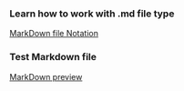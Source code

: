 ### Learn how to work with .md file type 

[MarkDown file Notation](https://medium.com/@saumya.ranjan/how-to-write-a-readme-md-file-markdown-file-20cb7cbcd6f)

### Test Markdown file

[MarkDown preview](https://markdownlivepreview.com/)
